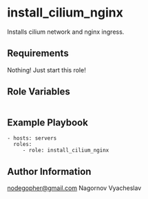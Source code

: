 install_cilium_nginx
=========

Installs cilium network and nginx ingress.

Requirements
------------

Nothing! Just start this role!

Role Variables
--------------

```

```
Example Playbook
----------------
```
- hosts: servers
  roles:
     - role: install_cilium_nginx
```
Author Information
------------------

nodegopher@gmail.com
Nagornov Vyacheslav
